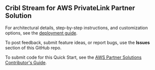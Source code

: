 
## Cribl Stream for AWS PrivateLink Partner Solution

For architectural details, step-by-step instructions, and customization options, see the [deployment guide](https://fwd.aws/9Jq7J?).

To post feedback, submit feature ideas, or report bugs, use the **Issues** section of this GitHub repo.

To submit code for this Quick Start, see the [AWS Partner Solutions Contributor's Guide](https://aws-quickstart.github.io/).